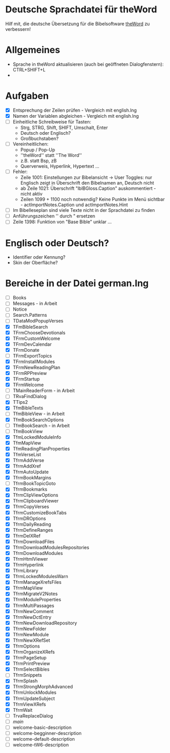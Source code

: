 # Deutsche Sprachdatei für theWord 

Hilf mit, die deutsche Übersetzung für die Bibelsoftware [theWord](https://www.theword.net/) zu verbessern! 

# Allgemeines
- Sprache in theWord aktualisieren (auch bei geöffneten Dialogfenstern): CTRL+SHIFT+L 
- 

# Aufgaben
- [x] Entsprechung der Zeilen prüfen - Vergleich mit english.lng
- [x] Namen der Variablen abgleichen - Vergleich mit english.lng
- [ ] Einheitliche Schreibweise für Tasten: 
	- Strg, STRG, Shift, SHIFT, Umschalt, Enter
	- Deutsch oder Englisch? 
	- Großbuchstaben? 
- [ ] Vereinheitlichen: 
	- Popup / Pop-Up
	- ''theWord'' statt ''The Word''
	- z.B. statt Bsp, zB
	- Querverweis, Hyperlink, Hypertext ...
- [ ] Fehler: 
	- Zeile 1001: Einstellungen zur Bibelansicht -> User Toggles: nur Englisch zeigt in Überschrift den Bibelnamen an, Deutsch nicht 
	- ab Zeile 1021: Überschrift "lblBGloss.Caption" auskommentiert - nicht aktiv
	- Zeilen 1099 + 1100 noch notwendig? Keine Punkte im Menü sichtbar - actImportNotes.Caption und actImportNotes.Hint
- [ ] Im Bibelleseplan sind viele Texte nicht in der Sprachdatei zu finden
- [ ] Anführungszeichen '' durch " ersetzen 
- [ ] Zeile 1398: Funktion von "Base Bible" unklar ...

# Englisch oder Deutsch?
- Identifier oder Kennung? 
- Skin der Oberfläche? 

# Bereiche in der Datei german.lng
- [ ] Books
- [ ] Messages - in Arbeit
- [ ] Notice
- [ ] Search.Patterns
- [ ] TDataModPopupVerses
- [x] TFmBibleSearch
- [x] TFrmChooseDevotionals
- [x] TFrmCustomWelcome
- [x] TFrmDevCalendar
- [x] TFrmDonate
- [ ] TFrmExportTopics
- [x] TFrmInstallModules
- [x] TFrmNewReadingPlan
- [x] TFrmRPPreview
- [x] TFrmStartup
- [x] TFrmWelcome
- [ ] TMainReaderForm - in Arbeit
- [ ] TRvaFindDialog
- [x] TTips2
- [x] TfmBibleTexts
- [ ] TfmBibleView - in Arbeit
- [x] TfmBookSearchOptions
- [ ] TfmBookSearch - in Arbeit
- [ ] TfmBookView
- [x] TfmLockedModuleInfo
- [x] TfmMapView
- [x] TfmReadingPlanProperties
- [x] TfmVerseList
- [x] TfrmAddVerse
- [x] TfrmAddXref
- [x] TfrmAutoUpdate
- [x] TfrmBookMargins
- [ ] TfrmBookTopicGoto
- [x] TfrmBookmarks
- [x] TfrmClipViewOptions
- [x] TfrmClipboardViewer
- [x] TfrmCopyVerses
- [x] TfrmCustomizeBookTabs
- [x] TfrmDROptions
- [x] TfrmDailyReading
- [x] TfrmDefineRanges
- [x] TfrmDelXRef
- [x] TfrmDownloadFiles
- [x] TfrmDownloadModulesRepositories
- [x] TfrmDownloadModules
- [x] TfrmHtmlViewer
- [x] TfrmHyperlink
- [x] TfrmLibrary
- [x] TfrmLockedModulesWarn
- [x] TfrmManageXrefsFiles
- [x] TfrmMapView
- [x] TfrmMigrateV2Notes
- [x] TfrmModuleProperties
- [x] TfrmMultiPassages
- [x] TfrmNewComment
- [x] TfrmNewDctEntry
- [x] TfrmNewDownloadRepository
- [x] TfrmNewFolder
- [x] TfrmNewModule
- [x] TfrmNewXRefSet
- [x] TfrmOptions
- [x] TfrmOrganizeXRefs
- [x] TfrmPageSetup
- [x] TfrmPrintPreview
- [x] TfrmSelectBibles
- [ ] TfrmSnippets
- [x] TfrmSplash
- [x] TfrmStrongMorphAdvanced
- [x] TfrmUnlockModules
- [x] TfrmUpdateSubject
- [x] TfrmViewXRefs
- [x] TfrmWait
- [ ] TrvaReplaceDialog
- [ ] _main_
- [ ] welcome-basic-description
- [ ] welcome-begginner-description
- [ ] welcome-default-description
- [ ] welcome-tW6-description